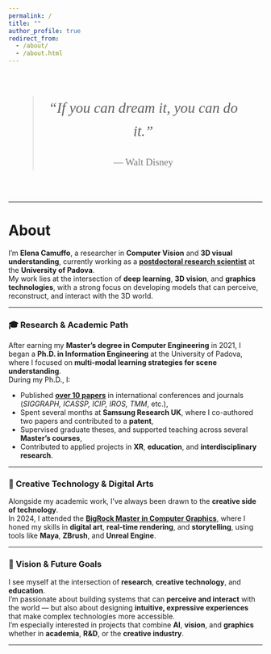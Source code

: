 ```yaml
---
permalink: /
title: ""
author_profile: true
redirect_from: 
  - /about/
  - /about.html
---
```


<div class="quote-page">
  <blockquote>
    “If you can dream it, you can do it.”
    <footer>— Walt Disney</footer>
  </blockquote>
</div>

---

<!--style>
.profile-container {
  float: left;
  margin-right: 30px;
  text-align: center;
  width: 150px;
}

.profile-pic {
  border-radius: 50%;
  width: 120px;
  height: 120px;
  object-fit: cover;
  margin-bottom: 10px;
  box-shadow: 0 0 5px rgba(0,0,0,0.1);
}

.social-icons-custom a {
  font-size: 1.1rem;
  margin: 0 6px;
  color: #555;
  text-decoration: none;
}

social-icons a:hover {
  color: #000;
}
</style>


<div class="profile-container">
  <img src="/images/bio-photo.jpg" class="profile-pic" alt="Elena Camuffo">
  
  <div class="social-icons-custom">
    <a href="https://github.com/elenacamuffo" target="_blank"><i class="fab fa-github"></i></a>
    <a href="https://scholar.google.com/citations?user=XXXXX" target="_blank"><i class="ai ai-google-scholar"></i></a>
    <a href="https://linkedin.com/in/yourprofile" target="_blank"><i class="fab fa-linkedin"></i></a>
  </div>
</div-->

<style>
  .quote-page {
  display: flex;
  justify-content: center;
  align-items: center;
  padding: 3rem;
  text-align: center;
  font-size: 1.8rem;
  font-style: italic;
  font-family: Georgia, serif;
}

.quote-page blockquote {
  max-width: 800px;
  margin: 0 auto;
  line-height: 1.6;
}

.quote-page footer {
  margin-top: 1.5rem;
  font-size: 1.2rem;
  font-style: normal;
  color: #777;
}
</style>

# About

I’m **Elena Camuffo**, a researcher in **Computer Vision** and **3D visual understanding**, currently working as a [**postdoctoral research scientist**](https://medialab.dei.unipd.it/members/elena-camuffo/) at the **University of Padova**.  
My work lies at the intersection of **deep learning**, **3D vision**, and **graphics technologies**, with a strong focus on developing models that can perceive, reconstruct, and interact with the 3D world.

---

### 🎓 Research & Academic Path

After earning my **Master’s degree in Computer Engineering** in 2021, I began a **Ph.D. in Information Engineering** at the University of Padova, where I focused on **multi-modal learning strategies for scene understanding**.  
During my Ph.D., I:

- Published [**over 10 papers**](publications) in international conferences and journals  
(*SIGGRAPH, ICASSP, ICIP, IROS, TMM*, etc.),
- Spent several months at **Samsung Research UK**, where I co-authored two papers and contributed to a **patent**,
- Supervised graduate theses, and supported teaching across several **Master’s courses**,
- Contributed to applied projects in **XR**, **education**, and **interdisciplinary research**.

---

### 🎨 Creative Technology & Digital Arts

Alongside my academic work, I’ve always been drawn to the **creative side of technology**.  
In 2024, I attended the [**BigRock Master in Computer Graphics**](portfolio), where I honed my skills in **digital art**, **real-time rendering**, and **storytelling**, using tools like **Maya**, **ZBrush**, and **Unreal Engine**.

---

### 🚀 Vision & Future Goals

I see myself at the intersection of **research**, **creative technology**, and **education**.  
I’m passionate about building systems that can **perceive and interact** with the world — but also about designing **intuitive, expressive experiences** that make complex technologies more accessible.  
I’m especially interested in projects that combine **AI**, **vision**, and **graphics** whether in **academia**, **R&D**, or the **creative industry**.

---